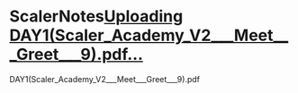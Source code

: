 # ScalerNotes[Uploading DAY1(Scaler_Academy_V2___Meet___Greet___9).pdf…]()
DAY1(Scaler_Academy_V2___Meet___Greet___9).pdf

